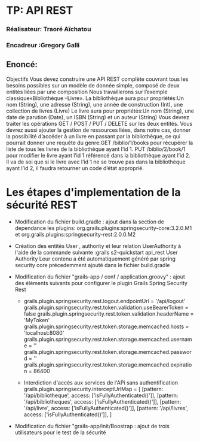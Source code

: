 # TP: API REST
 ### Réalisateur: Traoré Aïchatou
 ### Encadreur :Gregory Galli

 ## Enoncé:
Objectifs
Vous devez construire une API REST complète couvrant tous les besoins possibles sur un modèle de donnée
simple, composé de deux entités liées par une composition
Nous travaillerons sur l’exemple classique«Bibliothèque –Livre».
La bibliothèque aura pour propriétés:Un nom (String), une adresse (String), une année de construction (Int), une collection de livres (Livre)
Le livre aura pour propriétés:Un nom (String), une date de parution (Date), un ISBN (String) et un auteur (String)
Vous devrez traiter les opérations GET / POST / PUT / DELETE sur les deux entités.
Vous devrez aussi ajouter la gestion de ressources liées, dans notre cas, donner la possibilité d’accéder à un
livre en passant par la bibliothèque, ce qui pourrait donner une requête du genre:GET /biblio/1/books pour récupérer la liste de tous les livres de la bibliothèque ayant l’id 1.
PUT /biblio/2/book/1 pour modifier le livre ayant l’id 1 référencé dans la bibliothèque ayant l’id 2.
Il va de soi que si le livre avec l’id 1 ne se trouve pas dans la bibliothèque ayant l’id 2, il faudra retourner un code d’état approprié.

# Les étapes d'implementation de la sécurité REST
* Modification du fichier build.gradle : ajout dans la section de dependance les  plugins: org.grails.plugins:springsecurity-core:3.2.0.M1
et org.grails.plugins:springsecurity-rest:2.0.0.M2
* Création des entités User , authority et leur relation UserAuthority à l'aide de la commande suivante :grails s2-quickstart api_rest User Authority
Leur contenu a été automatiquement généré par spring security core précedemment ajouté dans le fichier build.gradle
* Modification  du fichier "grails-app / conf / application.groovy" : ajout des éléments suivants pour configurer le plugin Grails Spring Security Rest
    * grails.plugin.springsecurity.rest.logout.endpointUrl = '/api/logout'
      grails.plugin.springsecurity.rest.token.validation.useBearerToken = false
      grails.plugin.springsecurity.rest.token.validation.headerName = 'MyToken'
      grails.plugin.springsecurity.rest.token.storage.memcached.hosts = 'localhost:8080'
      grails.plugin.springsecurity.rest.token.storage.memcached.username = ''
      grails.plugin.springsecurity.rest.token.storage.memcached.password = ''
      grails.plugin.springsecurity.rest.token.storage.memcached.expiration = 86400
    
    * Interdiction d'accés aux services de l'APi sans authentification
     grails.plugin.springsecurity.interceptUrlMap = [
    [pattern: '/api/bibliotheque',    access: ['isFullyAuthenticated()']],
    [pattern: '/api/bibliotheques',    access: ['isFullyAuthenticated()']],
    [pattern: '/api/livre',    access: ['isFullyAuthenticated()']],
    [pattern: '/api/livres',    access: ['isFullyAuthenticated()']],
    ]
    
* Modification du fichier  "grails-app/init/Boostrap : ajout de trois utilisateurs pour le test de la sécurité 
